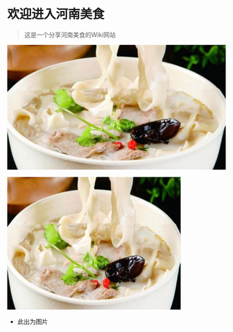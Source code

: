 # 欢迎进入河南美食

> 这是一个分享河南美食的Wiki网站

![河南烩面](./img/huimian.png)

<div height="306"><img src="./img/huimian.png" alt="河南烩面" width="400" height="306" align="centre"></div>

- 此出为图片
